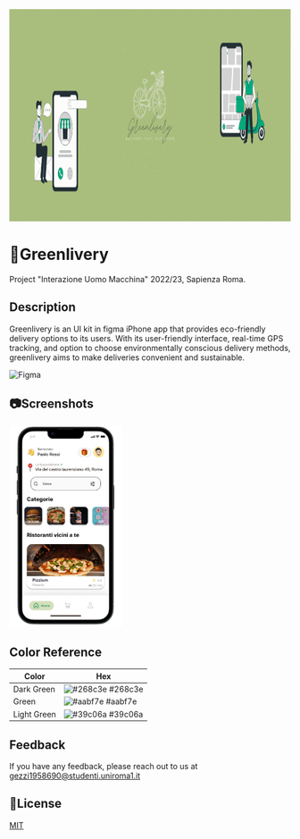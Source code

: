 <img src="https://github.com/Flavio0410/Greenlivery/blob/main/Data/Last.gif" width="1200" height="380">

# 🌱Greenlivery


Project "Interazione Uomo Macchina" 2022/23, Sapienza Roma.

## Description
Greenlivery is an UI kit in figma iPhone app that provides eco-friendly delivery options to its users. With its user-friendly interface, real-time GPS tracking, and option to choose environmentally conscious delivery methods, greenlivery aims to make deliveries convenient and sustainable. 

![Figma](https://img.shields.io/badge/figma-%23F24E1E.svg?style=for-the-badge&logo=figma&logoColor=white)


## 📷Screenshots
<img src="https://github.com/Flavio0410/Greenlivery/blob/main/Data/screen_home.jpg" width="202" height="362">

## Color Reference

| Color             | Hex                                                                |
| ----------------- | ------------------------------------------------------------------ |
| Dark Green | ![#268c3e](https://via.placeholder.com/10x10/268c3e/268c3e.png) #268c3e |
| Green | ![#aabf7e](https://via.placeholder.com/10x10/aabf7e/aabf7e.png) #aabf7e |
| Light Green | ![#39c06a](https://via.placeholder.com/10x10/39c06a/39c06a.png) #39c06a |

## Feedback

If you have any feedback, please reach out to us at gezzi1958690@studenti.uniroma1.it


## 📖License

[MIT](https://choosealicense.com/licenses/mit/)
